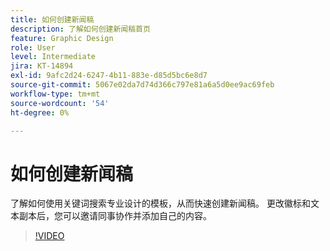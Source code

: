 ```yaml
---
title: 如何创建新闻稿
description: 了解如何创建新闻稿首页
feature: Graphic Design
role: User
level: Intermediate
jira: KT-14894
exl-id: 9afc2d24-6247-4b11-883e-d85d5bc6e8d7
source-git-commit: 5067e02da7d74d366c797e81a6a5d0ee9ac69feb
workflow-type: tm+mt
source-wordcount: '54'
ht-degree: 0%

---
```


# 如何创建新闻稿

了解如何使用关键词搜索专业设计的模板，从而快速创建新闻稿。 更改徽标和文本副本后，您可以邀请同事协作并添加自己的内容。

>[!VIDEO](https://video.tv.adobe.com/v/3427120?quality=12&learn=on&hidetitle=true)
